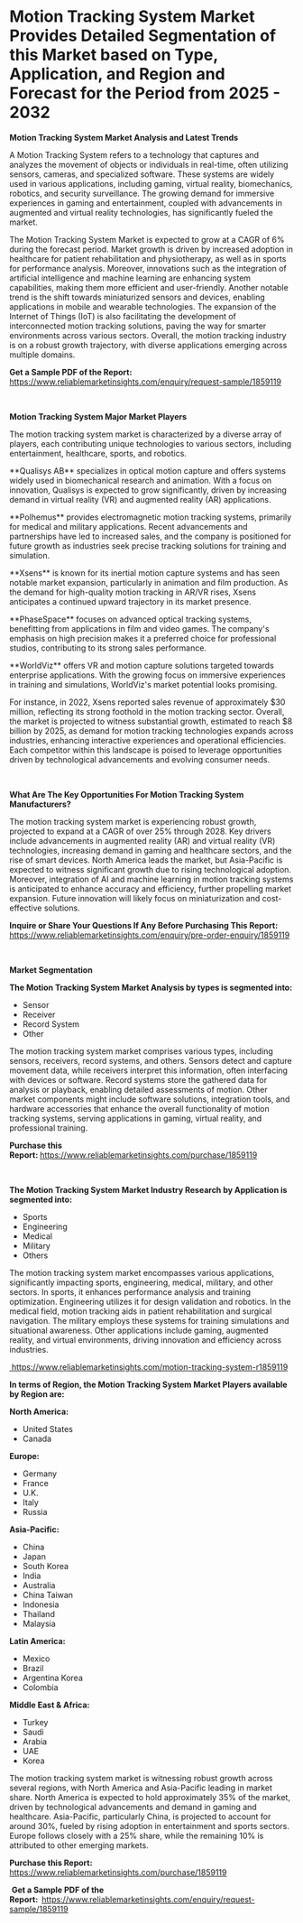 <p><h1>Motion Tracking System Market Provides Detailed Segmentation of this Market based on Type, Application, and Region and Forecast for the Period from 2025 - 2032</h1></p><p><strong>Motion Tracking System Market Analysis and Latest Trends</strong></p>
<p><p>A Motion Tracking System refers to a technology that captures and analyzes the movement of objects or individuals in real-time, often utilizing sensors, cameras, and specialized software. These systems are widely used in various applications, including gaming, virtual reality, biomechanics, robotics, and security surveillance. The growing demand for immersive experiences in gaming and entertainment, coupled with advancements in augmented and virtual reality technologies, has significantly fueled the market.</p><p>The Motion Tracking System Market is expected to grow at a CAGR of 6% during the forecast period. Market growth is driven by increased adoption in healthcare for patient rehabilitation and physiotherapy, as well as in sports for performance analysis. Moreover, innovations such as the integration of artificial intelligence and machine learning are enhancing system capabilities, making them more efficient and user-friendly. Another notable trend is the shift towards miniaturized sensors and devices, enabling applications in mobile and wearable technologies. The expansion of the Internet of Things (IoT) is also facilitating the development of interconnected motion tracking solutions, paving the way for smarter environments across various sectors. Overall, the motion tracking industry is on a robust growth trajectory, with diverse applications emerging across multiple domains.</p></p>
<p><strong>Get a Sample PDF of the Report:&nbsp;</strong> <a href="https://www.reliablemarketinsights.com/enquiry/request-sample/1859119?utm_campaign=3715&utm_medium=2&utm_source=Github&utm_content=ia&utm_term=19042025&utm_id=motion-tracking-system">https://www.reliablemarketinsights.com/enquiry/request-sample/1859119</a></p>
<p>&nbsp;</p>
<p><strong>Motion Tracking System Major Market Players</strong></p>
<p><p>The motion tracking system market is characterized by a diverse array of players, each contributing unique technologies to various sectors, including entertainment, healthcare, sports, and robotics. </p><p>**Qualisys AB** specializes in optical motion capture and offers systems widely used in biomechanical research and animation. With a focus on innovation, Qualisys is expected to grow significantly, driven by increasing demand in virtual reality (VR) and augmented reality (AR) applications. </p><p>**Polhemus** provides electromagnetic motion tracking systems, primarily for medical and military applications. Recent advancements and partnerships have led to increased sales, and the company is positioned for future growth as industries seek precise tracking solutions for training and simulation.</p><p>**Xsens** is known for its inertial motion capture systems and has seen notable market expansion, particularly in animation and film production. As the demand for high-quality motion tracking in AR/VR rises, Xsens anticipates a continued upward trajectory in its market presence.</p><p>**PhaseSpace** focuses on advanced optical tracking systems, benefitting from applications in film and video games. The company's emphasis on high precision makes it a preferred choice for professional studios, contributing to its strong sales performance.</p><p>**WorldViz** offers VR and motion capture solutions targeted towards enterprise applications. With the growing focus on immersive experiences in training and simulations, WorldViz's market potential looks promising.</p><p>For instance, in 2022, Xsens reported sales revenue of approximately $30 million, reflecting its strong foothold in the motion tracking sector. Overall, the market is projected to witness substantial growth, estimated to reach $8 billion by 2025, as demand for motion tracking technologies expands across industries, enhancing interactive experiences and operational efficiencies. Each competitor within this landscape is poised to leverage opportunities driven by technological advancements and evolving consumer needs.</p></p>
<p>&nbsp;</p>
<p><strong>What Are The Key Opportunities For Motion Tracking System Manufacturers?</strong></p>
<p><p>The motion tracking system market is experiencing robust growth, projected to expand at a CAGR of over 25% through 2028. Key drivers include advancements in augmented reality (AR) and virtual reality (VR) technologies, increasing demand in gaming and healthcare sectors, and the rise of smart devices. North America leads the market, but Asia-Pacific is expected to witness significant growth due to rising technological adoption. Moreover, integration of AI and machine learning in motion tracking systems is anticipated to enhance accuracy and efficiency, further propelling market expansion. Future innovation will likely focus on miniaturization and cost-effective solutions.</p></p>
<p><strong>Inquire or Share Your Questions If Any Before Purchasing This Report:</strong> <a href="https://www.reliablemarketinsights.com/enquiry/pre-order-enquiry/1859119?utm_campaign=3715&utm_medium=2&utm_source=Github&utm_content=ia&utm_term=19042025&utm_id=motion-tracking-system">https://www.reliablemarketinsights.com/enquiry/pre-order-enquiry/1859119</a></p>
<p>&nbsp;</p>
<p><strong>Market Segmentation</strong></p>
<p><strong>The Motion Tracking System Market Analysis by types is segmented into:</strong></p>
<p><ul><li>Sensor</li><li>Receiver</li><li>Record System</li><li>Other</li></ul></p>
<p><p>The motion tracking system market comprises various types, including sensors, receivers, record systems, and others. Sensors detect and capture movement data, while receivers interpret this information, often interfacing with devices or software. Record systems store the gathered data for analysis or playback, enabling detailed assessments of motion. Other market components might include software solutions, integration tools, and hardware accessories that enhance the overall functionality of motion tracking systems, serving applications in gaming, virtual reality, and professional training.</p></p>
<p><strong>Purchase this Report:&nbsp;</strong><a href="https://www.reliablemarketinsights.com/purchase/1859119?utm_campaign=3715&utm_medium=2&utm_source=Github&utm_content=ia&utm_term=19042025&utm_id=motion-tracking-system">https://www.reliablemarketinsights.com/purchase/1859119</a></p>
<p>&nbsp;</p>
<p><strong>The Motion Tracking System Market Industry Research by Application is segmented into:</strong></p>
<p><ul><li>Sports</li><li>Engineering</li><li>Medical</li><li>Military</li><li>Others</li></ul></p>
<p><p>The motion tracking system market encompasses various applications, significantly impacting sports, engineering, medical, military, and other sectors. In sports, it enhances performance analysis and training optimization. Engineering utilizes it for design validation and robotics. In the medical field, motion tracking aids in patient rehabilitation and surgical navigation. The military employs these systems for training simulations and situational awareness. Other applications include gaming, augmented reality, and virtual environments, driving innovation and efficiency across industries.</p></p>
<p><a href="https://www.reliablemarketinsights.com/motion-tracking-system-r1859119?utm_campaign=3715&utm_medium=2&utm_source=Github&utm_content=ia&utm_term=19042025&utm_id=motion-tracking-system">&nbsp;https://www.reliablemarketinsights.com/motion-tracking-system-r1859119</a></p>
<p><strong>In terms of Region, the Motion Tracking System Market Players available by Region are:</strong></p>
<p>
    <p> <strong> North America: </strong>
        <ul>
            <li>United States</li>
            <li>Canada</li>
        </ul>
        </p> 
    <p> <strong> Europe: </strong>
        <ul>
            <li>Germany</li>
            <li>France</li>
            <li>U.K.</li>
            <li>Italy</li>
            <li>Russia</li>
        </ul>
        </p> 
    <p> <strong> Asia-Pacific: </strong>
        <ul>
            <li>China</li>
            <li>Japan</li>
            <li>South Korea</li>
            <li>India</li>
            <li>Australia</li>
            <li>China Taiwan</li>
            <li>Indonesia</li>
            <li>Thailand</li>
            <li>Malaysia</li>
        </ul>
        </p> 
    <p> <strong> Latin America: </strong>
        <ul>
            <li>Mexico</li>
            <li>Brazil</li>
            <li>Argentina Korea</li>
            <li>Colombia</li>
        </ul>
        </p> 
    <p> <strong> Middle East & Africa: </strong>
        <ul>
            <li>Turkey</li>
            <li>Saudi</li>
            <li>Arabia</li>
            <li>UAE</li>
            <li>Korea</li>
        </ul>
    </p>
    </p>
<p><p>The motion tracking system market is witnessing robust growth across several regions, with North America and Asia-Pacific leading in market share. North America is expected to hold approximately 35% of the market, driven by technological advancements and demand in gaming and healthcare. Asia-Pacific, particularly China, is projected to account for around 30%, fueled by rising adoption in entertainment and sports sectors. Europe follows closely with a 25% share, while the remaining 10% is attributed to other emerging markets.</p></p>
<p><strong>Purchase this Report: </strong><a href="https://www.reliablemarketinsights.com/purchase/1859119?utm_campaign=3715&utm_medium=2&utm_source=Github&utm_content=ia&utm_term=19042025&utm_id=motion-tracking-system">https://www.reliablemarketinsights.com/purchase/1859119</a></p>
<p>&nbsp;<strong>Get a Sample PDF of the Report:&nbsp;&nbsp;</strong><a href="https://www.reliablemarketinsights.com/enquiry/request-sample/1859119?utm_campaign=3715&utm_medium=2&utm_source=Github&utm_content=ia&utm_term=19042025&utm_id=motion-tracking-system">https://www.reliablemarketinsights.com/enquiry/request-sample/1859119</a></p>
<p><strong></strong></p>
<p><p></p><p></p><p></p></p>
